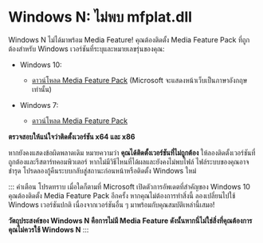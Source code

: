 # Windows N: ไม่พบ mfplat.dll

Windows N ไม่ได้มาพร้อม Media Feature! คุณต้องติดตั้ง Media Feature Pack ที่ถูกต้องสำหรับ Windows เวอร์ชันที่ระบุและหมายเลขรุ่นของคุณ:

* Windows 10:
  * [ดาวน์โหลด Media Feature Pack](https://www.microsoft.com/en-us/software-download/mediafeaturepack) (Microsoft จะแสดงหน้าเว็บเป็นภาษาอังกฤษเท่านั้น)

* Windows 7:
  * [ดาวน์โหลด Media Feature Pack](https://www.microsoft.com/download/details.aspx?id=16546)

**ตรวจสอบให้แน่ใจว่าติดตั้งเวอร์ชัน x64 และ x86**

หากยังคงแสดงข้อผิดพลาดเดิม หมายความว่า **คุณได้ติดตั้งเวอร์ชันที่ไม่ถูกต้อง** ให้ลองติดตั้งเวอร์ชันที่ถูกต้องและรีสตาร์ทคอมพิวเตอร์ หากไม่มีวิธีไหนที่ได้ผลและยังคงไม่พบไฟล์ ไฟล์ระบบของคุณอาจชำรุด โปรดลองกู้คืนระบบกลับสู่สถานะก่อนหน้าหรือติดตั้ง Windows ใหม่

::: คำเตือน โปรดทราบ เมื่อใดก็ตามที่ Microsoft เปิดตัวการอัพเดตที่สำคัญของ Windows 10 คุณต้องติดตั้ง Media Feature Pack อีกครั้ง หากคุณไม่ต้องการทำสิ่งนี้ ลองเปลี่ยนไปใช้ Windows เวอร์ชันปกติ เนื่องจากเวอร์ชันอื่น ๆ มาพร้อมกับคุณสมบัติเหล่านี้เสมอ!

**วัตถุประสงค์ของ Windows N คือการไม่มี Media Feature ดังนั้นหากนี่ไม่ใช่สิ่งที่คุณต้องการ คุณไม่ควรใช้ Windows N** :::